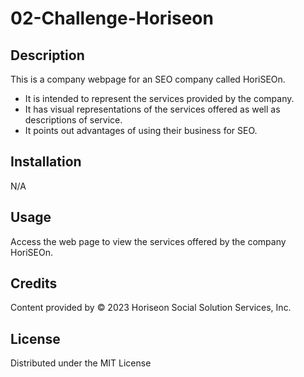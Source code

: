 # 02-Challenge-Horiseon

## Description

This is a company webpage for an SEO company called HoriSEOn.
- It is intended to represent the services provided by the company.
- It has visual representations of the services offered as well as descriptions of service.
- It points out advantages of using their business for SEO. 

## Installation

N/A

## Usage

Access the web page to view the services offered by the company HoriSEOn. 

## Credits

Content provided by © 2023 Horiseon Social Solution Services, Inc.

## License

Distributed under the MIT License

